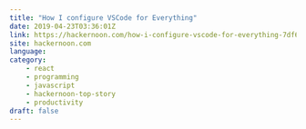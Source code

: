 ```yaml
---
title: "How I configure VSCode for Everything"
date: 2019-04-23T03:36:01Z
link: https://hackernoon.com/how-i-configure-vscode-for-everything-7df65a316a52?source=rss----3a8144eabfe3---4
site: hackernoon.com
language: 
category:
	- react
	- programming
	- javascript
	- hackernoon-top-story
	- productivity
draft: false
---
```

